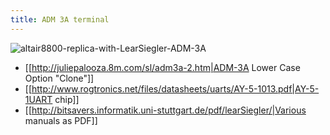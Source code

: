 ```yaml
---
title: ADM 3A terminal
---
```


![altair8800-replica-with-LearSiegler-ADM-3A](https://github.com/user-attachments/assets/1b185819-5c6a-44a8-aaec-ab178e038398)

* [[http://juliepalooza.8m.com/sl/adm3a-2.htm|ADM-3A Lower Case Option "Clone"]]
* [[http://www.rogtronics.net/files/datasheets/uarts/AY-5-1013.pdf|AY-5-1UART chip]]
* [[http://bitsavers.informatik.uni-stuttgart.de/pdf/learSiegler/|Various manuals as PDF]]
